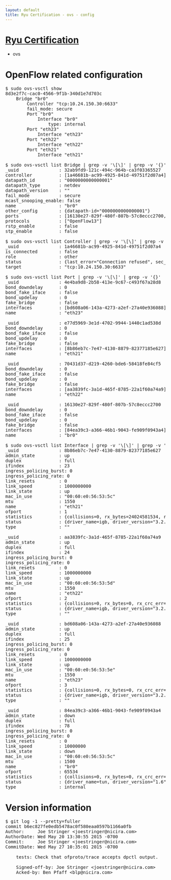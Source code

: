 ```yaml
---
layout: default
title: Ryu Certification - ovs - config
---
```

# [Ryu Certification](http://osrg.github.io/ryu/certification.html)
* ovs 

# OpenFlow related configuration
<pre>
$ sudo ovs-vsctl show
8d3e2f7c-cac0-4566-9f1b-340d1e7d703c
    Bridge "br0"
        Controller "tcp:10.24.150.30:6633"
        fail_mode: secure
        Port "br0"
            Interface "br0"
                type: internal
        Port "eth23"
            Interface "eth23"
        Port "eth22"
            Interface "eth22"
        Port "eth21"
            Interface "eth21"

$ sudo ovs-vsctl list Bridge | grep -v '\[\]' | grep -v '{}'
_uuid               : 32ab9fd9-121c-494c-964b-ca3f03365527
controller          : [1a46681b-ac99-4925-841d-49751f2d07a4]
datapath_id         : "0000000000000001"
datapath_type       : netdev
datapath_version    : "<built-in>"
fail_mode           : secure
mcast_snooping_enable: false
name                : "br0"
other_config        : {datapath-id="0000000000000001"}
ports               : [16130e27-829f-480f-807b-57c8eccc2700, 4e4ba9d8-2b58-413e-9c67-c493f67a28d8, 70431d37-d219-4260-bde6-58418fe84cf5, e77d5969-3e1d-4702-9944-1440c1ad538d]
protocols           : ["OpenFlow13"]
rstp_enable         : false
stp_enable          : false

$ sudo ovs-vsctl list Controller | grep -v '\[\]' | grep -v '{}'
_uuid               : 1a46681b-ac99-4925-841d-49751f2d07a4
is_connected        : false
role                : other
status              : {last_error="Connection refused", sec_since_disconnect="3", state=BACKOFF}
target              : "tcp:10.24.150.30:6633"

$ sudo ovs-vsctl list Port | grep -v '\[\]' | grep -v '{}'
_uuid               : 4e4ba9d8-2b58-413e-9c67-c493f67a28d8
bond_downdelay      : 0
bond_fake_iface     : false
bond_updelay        : 0
fake_bridge         : false
interfaces          : [bd608a06-143a-4273-a2ef-27a40e936088]
name                : "eth23"

_uuid               : e77d5969-3e1d-4702-9944-1440c1ad538d
bond_downdelay      : 0
bond_fake_iface     : false
bond_updelay        : 0
fake_bridge         : false
interfaces          : [8b86eb7c-7e47-4130-8879-82377185e627]
name                : "eth21"

_uuid               : 70431d37-d219-4260-bde6-58418fe84cf5
bond_downdelay      : 0
bond_fake_iface     : false
bond_updelay        : 0
fake_bridge         : false
interfaces          : [aa3839fc-3a1d-465f-8785-22a1f60a74a9]
name                : "eth22"

_uuid               : 16130e27-829f-480f-807b-57c8eccc2700
bond_downdelay      : 0
bond_fake_iface     : false
bond_updelay        : 0
fake_bridge         : false
interfaces          : [84ea39c3-a366-46b1-9043-fe909f0943a4]
name                : "br0"

$ sudo ovs-vsctl list Interface | grep -v '\[\]' | grep -v '{}'
_uuid               : 8b86eb7c-7e47-4130-8879-82377185e627
admin_state         : up
duplex              : full
ifindex             : 23
ingress_policing_burst: 0
ingress_policing_rate: 0
link_resets         : 0
link_speed          : 1000000000
link_state          : up
mac_in_use          : "00:60:e0:56:53:5c"
mtu                 : 1550
name                : "eth21"
ofport              : 1
statistics          : {collisions=0, rx_bytes=24024581534, rx_crc_err=0, rx_dropped=0, rx_errors=0, rx_frame_err=0, rx_over_err=0, rx_packets=16026376, tx_bytes=0, tx_dropped=0, tx_errors=0, tx_packets=0}
status              : {driver_name=igb, driver_version="3.2.10-k", firmware_version="2.10-9"}
type                : ""

_uuid               : aa3839fc-3a1d-465f-8785-22a1f60a74a9
admin_state         : up
duplex              : full
ifindex             : 24
ingress_policing_burst: 0
ingress_policing_rate: 0
link_resets         : 0
link_speed          : 1000000000
link_state          : up
mac_in_use          : "00:60:e0:56:53:5d"
mtu                 : 1550
name                : "eth22"
ofport              : 2
statistics          : {collisions=0, rx_bytes=0, rx_crc_err=0, rx_dropped=0, rx_errors=0, rx_frame_err=0, rx_over_err=0, rx_packets=0, tx_bytes=18089315792, tx_dropped=0, tx_errors=0, tx_packets=12064077}
status              : {driver_name=igb, driver_version="3.2.10-k", firmware_version="2.10-9"}
type                : ""

_uuid               : bd608a06-143a-4273-a2ef-27a40e936088
admin_state         : up
duplex              : full
ifindex             : 25
ingress_policing_burst: 0
ingress_policing_rate: 0
link_resets         : 0
link_speed          : 1000000000
link_state          : up
mac_in_use          : "00:60:e0:56:53:5e"
mtu                 : 1550
name                : "eth23"
ofport              : 3
statistics          : {collisions=0, rx_bytes=0, rx_crc_err=0, rx_dropped=0, rx_errors=0, rx_frame_err=0, rx_over_err=0, rx_packets=0, tx_bytes=1176922500, tx_dropped=0, tx_errors=0, tx_packets=784615}
status              : {driver_name=igb, driver_version="3.2.10-k", firmware_version="2.10-9"}
type                : ""

_uuid               : 84ea39c3-a366-46b1-9043-fe909f0943a4
admin_state         : down
duplex              : full
ifindex             : 78
ingress_policing_burst: 0
ingress_policing_rate: 0
link_resets         : 0
link_speed          : 10000000
link_state          : down
mac_in_use          : "00:60:e0:56:53:5c"
mtu                 : 1500
name                : "br0"
ofport              : 65534
statistics          : {collisions=0, rx_bytes=0, rx_crc_err=0, rx_dropped=0, rx_errors=0, rx_frame_err=0, rx_over_err=0, rx_packets=0, tx_bytes=0, tx_dropped=0, tx_errors=0, tx_packets=0}
status              : {driver_name=tun, driver_version="1.6", firmware_version="N/A"}
type                : internal
</pre>

# Version information
<pre>
$ git log -1 --pretty=fuller
commit b6ec827fe0edb5478ac0f580eaa0597b1166a0fb
Author:     Joe Stringer &lt;joestringer@nicira.com&gt;
AuthorDate: Wed May 20 13:30:55 2015 -0700
Commit:     Joe Stringer &lt;joestringer@nicira.com&gt;
CommitDate: Wed May 27 10:35:01 2015 -0700

    tests: Check that ofproto/trace accepts dpctl output.
    
    Signed-off-by: Joe Stringer &lt;joestringer@nicira.com&gt;
    Acked-by: Ben Pfaff &lt;blp@nicira.com&gt;
</pre>
